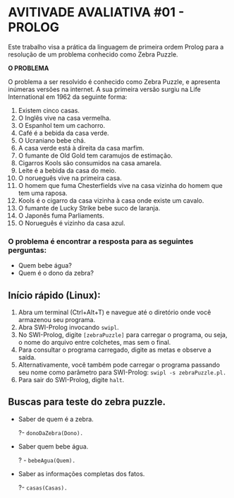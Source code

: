 # AVITIVADE AVALIATIVA #01 - PROLOG
Este trabalho visa a prática da linguagem de primeira ordem Prolog para a resolução de um problema conhecido como Zebra Puzzle.

**O PROBLEMA**

O problema a ser resolvido  é conhecido como Zebra Puzzle, e apresenta inúmeras versões na internet. A sua primeira versão surgiu na Life International em 1962 da seguinte forma:

1. Existem cinco casas.
2. O Inglês vive na casa vermelha.
3. O Espanhol tem um cachorro.
4. Café é a bebida da casa verde.
5. O Ucraniano bebe chá.
6. A casa verde está à direita da casa marfim.
7. O fumante de Old Gold tem caramujos de estimação.
8. Cigarros Kools são consumidos na casa amarela.
9. Leite é a bebida da casa do meio.
10. O norueguês vive na primeira casa.
11. O homem que fuma Chesterfields vive na casa vizinha do homem que tem uma raposa.
12. Kools  é o cigarro da casa vizinha à casa onde existe um cavalo.
13. O fumante de Lucky Strike bebe suco de laranja.
14. O Japonês fuma Parliaments.
15. O Norueguês é vizinho da casa azul.

### O problema é encontrar a resposta para as seguintes perguntas:
* Quem bebe água?
* Quem é o dono da zebra? 
## Início rápido (Linux):

1. Abra um terminal (Ctrl+Alt+T) e navegue até o diretório onde você armazenou seu programa.
2. Abra SWI-Prolog invocando `swipl`.
3. No SWI-Prolog, digite `[zebraPuzzle]` para carregar o programa, ou seja, o nome do arquivo entre colchetes, mas sem o final.
4. Para consultar o programa carregado, digite as metas e observe a saída.
5. Alternativamente, você também pode carregar o programa passando seu nome como parâmetro para SWI-Prolog: `swipl -s zebraPuzzle.pl.`
6. Para sair do SWI-Prolog, digite `halt`.

## Buscas para teste do zebra puzzle.
* Saber de quem é a zebra.
  
    ?- `donoDaZebra(Dono).`

* Saber quem bebe água.

    ?  - `bebeAgua(Quem).`

* Saber as informações completas dos fatos.

    ?- `casas(Casas).`
